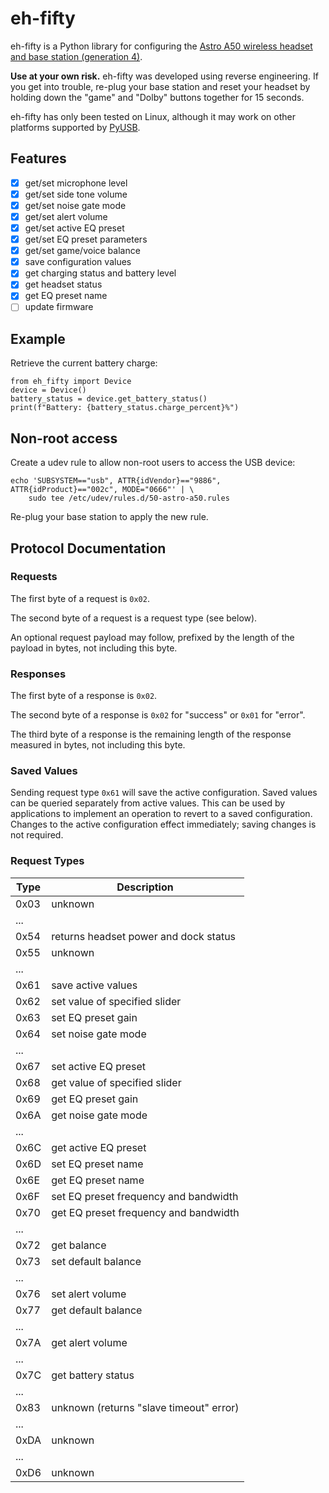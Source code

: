 # eh-fifty

eh-fifty is a Python library for configuring the [Astro A50 wireless headset
and base station (generation 4)][astro-a50].

**Use at your own risk.** eh-fifty was developed using reverse engineering. If
you get into trouble, re-plug your base station and reset your headset by
holding down the "game" and "Dolby" buttons together for 15 seconds.

eh-fifty has only been tested on Linux, although it may work on other platforms
supported by [PyUSB][pyusb].

[astro-a50]: https://www.astrogaming.com/en-ca/products/headsets/a50-gen-4.html
[pyusb]: https://github.com/pyusb/pyusb

## Features

* [X] get/set microphone level
* [X] get/set side tone volume
* [X] get/set noise gate mode
* [X] get/set alert volume
* [X] get/set active EQ preset
* [X] get/set EQ preset parameters
* [X] get/set game/voice balance
* [X] save configuration values
* [X] get charging status and battery level
* [X] get headset status
* [X] get EQ preset name
* [ ] update firmware

## Example

Retrieve the current battery charge:

    from eh_fifty import Device
    device = Device()
    battery_status = device.get_battery_status()
    print(f"Battery: {battery_status.charge_percent}%")

## Non-root access

Create a udev rule to allow non-root users to access the USB device:

    echo 'SUBSYSTEM=="usb", ATTR{idVendor}=="9886", ATTR{idProduct}=="002c", MODE="0666"' | \
        sudo tee /etc/udev/rules.d/50-astro-a50.rules

Re-plug your base station to apply the new rule.

## Protocol Documentation

### Requests

The first byte of a request is `0x02`.

The second byte of a request is a request type (see below).

An optional request payload may follow, prefixed by the length of the payload
in bytes, not including this byte.

### Responses

The first byte of a response is `0x02`.

The second byte of a response is `0x02` for "success" or `0x01` for "error".

The third byte of a response is the remaining length of the response measured
in bytes, not including this byte.

### Saved Values

Sending request type `0x61` will save the active configuration. Saved values
can be queried separately from active values. This can be used by applications
to implement an operation to revert to a saved configuration. Changes to the
active configuration effect immediately; saving changes is not required.

### Request Types

Type | Description
-----|----------------------------------------------------------------------
0x03 | unknown
...  |
0x54 | returns headset power and dock status
0x55 | unknown
...  |
0x61 | save active values
0x62 | set value of specified slider
0x63 | set EQ preset gain
0x64 | set noise gate mode
...  |
0x67 | set active EQ preset
0x68 | get value of specified slider
0x69 | get EQ preset gain
0x6A | get noise gate mode
...  |
0x6C | get active EQ preset
0x6D | set EQ preset name
0x6E | get EQ preset name
0x6F | set EQ preset frequency and bandwidth
0x70 | get EQ preset frequency and bandwidth
...  |
0x72 | get balance
0x73 | set default balance
...  |
0x76 | set alert volume
0x77 | get default balance
...  |
0x7A | get alert volume
...  |
0x7C | get battery status
...  |
0x83 | unknown (returns "slave timeout" error)
...  |
0xDA | unknown
...  |
0xD6 | unknown
